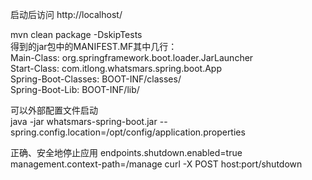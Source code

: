 启动后访问 http://localhost/ <br />

mvn clean package -DskipTests <br />
得到的jar包中的MANIFEST.MF其中几行： <br />
Main-Class: org.springframework.boot.loader.JarLauncher <br />
Start-Class: com.itlong.whatsmars.spring.boot.App <br />
Spring-Boot-Classes: BOOT-INF/classes/ <br />
Spring-Boot-Lib: BOOT-INF/lib/ <br />

可以外部配置文件启动 <br />
java -jar whatsmars-spring-boot.jar --spring.config.location=/opt/config/application.properties <br />

正确、安全地停止应用
endpoints.shutdown.enabled=true
management.context-path=/manage
curl -X POST host:port/shutdown